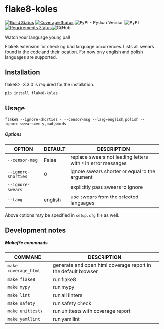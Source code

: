 # flake8-koles

[![Build Status](https://travis-ci.org/myslak71/flake8-koles.svg?branch=master)](https://travis-ci.org/myslak71/flake8-koles)
[![Coverage Status](https://coveralls.io/repos/github/myslak71/flake8-koles/badge.svg?branch=master)](https://coveralls.io/github/myslak71/flake8-koles?branch=master)
![PyPI - Python Version](https://img.shields.io/pypi/pyversions/flake8-koles)
![PyPI](https://img.shields.io/pypi/v/flake8-koles)
[![Requirements Status](https://requires.io/github/myslak71/flake8-koles/requirements.svg?branch=master)](https://requires.io/github/myslak71/flake8-koles/requirements/?branch=master)![GitHub](https://img.shields.io/github/license/myslak71/flake8-koles?color=46c28e)

Watch your language young pal!

Flake8 extension for checking bad language occurrences. Lists all swears found in the code and their location.
For now only english and polish languages are supported.

## Installation
flake8>=3.3.0 is required for the installation.
```
pip install flake8-koles
```

## Usage
```
flake8 --ignore-shorties 4 --censor-msg --lang=english,polish --ignore-swears=very,bad,words
```
##### Options
|OPTION    | DEFAULT|DESCRIPTION |
| --------  |---|-------------|
|`--censor-msg`|False |replace swears not leading letters with `*` in error messages|
|`--ignore-shorties`|0 |ignore swears shorter or equal to the argument|
|`--ignore-swears`| |explicitly pass swears to ignore|
|`--lang`|english |use swears from the selected languages|

Above options may be specified in `setup.cfg` file as well.

## Development notes

##### Makefile commands

|COMMAND |DESCRIPTION|
|--------|-----------|
|`make coverage_html`|generate and open html coverage report in the default browser|
|`make flake8`|run flake8|
|`make mypy`|run mypy|
|`make lint`|run all linters|
|`make safety`|run safety check|
|`make unittests`|run unittests with coverage report
|`make yamllint`|run yamllint|
